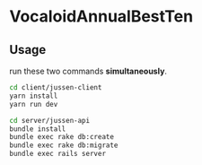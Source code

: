 # VocaloidAnnualBestTen

## Usage

run these two commands **simultaneously**.

```sh
cd client/jussen-client
yarn install
yarn run dev
```

```sh
cd server/jussen-api
bundle install
bundle exec rake db:create
bundle exec rake db:migrate
bundle exec rails server
```
